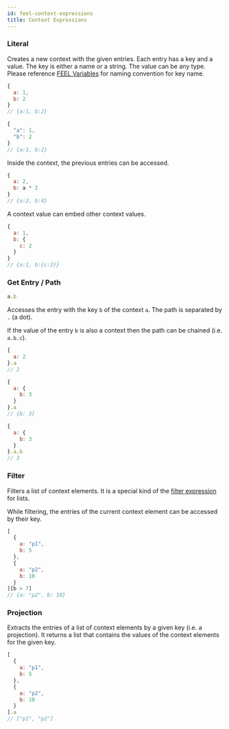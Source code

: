 ```yaml
---
id: feel-context-expressions 
title: Context Expressions
---
```


### Literal

Creates a new context with the given entries. Each entry has a key and a value. The key is either a
name or a string. The value can be any type.
Please reference [FEEL Variables](./feel-variables.md#variable-names) for naming convention for key name.

```js
{
  a: 1,
  b: 2
}
// {a:1, b:2}

{
  "a": 1,
  "b": 2
}
// {a:1, b:2}
```

Inside the context, the previous entries can be accessed.

```js
{
  a: 2,
  b: a * 2
}
// {a:2, b:4}
```

A context value can embed other context values.

```js
{
  a: 1,
  b: {
    c: 2
  }
}
// {a:1, b:{c:2}}
```

### Get Entry / Path

```js
a.b
```

Accesses the entry with the key `b` of the context `a`. The path is separated by `.` (a dot).

If the value of the entry `b` is also a context then the path can be chained (i.e. `a.b.c`).

```js
{
  a: 2
}.a
// 2

{
  a: {
    b: 3
  }
}.a
// {b: 3}

{
  a: {
    b: 3
  }
}.a.b
// 3
```

### Filter

Filters a list of context elements. It is a special kind of the [filter expression](feel-list-expressions#filter) for lists.  

While filtering, the entries of the current context element can be accessed by their key.

```js
[ 
  {
    a: "p1", 
    b: 5
  },  
  {
    a: "p2", 
    b: 10
  } 
][b > 7] 
// {a: "p2", b: 10}
```

### Projection

Extracts the entries of a list of context elements by a given key (i.e. a projection). It returns a
list that contains the values of the context elements for the given key. 

```js
[
  {
    a: "p1",
    b: 5
  },
  {
    a: "p2",
    b: 10
  }
].a     
// ["p1", "p2"]
```
